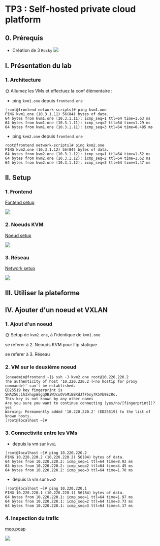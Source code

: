 # TP3 : Self-hosted private cloud platform
## 0. Prérequis
- Création de 3 `Rocky`
![](https://media3.giphy.com/media/v1.Y2lkPTc5MGI3NjExa3BkZGZqbzZza2N0N284MmpuNGVmMnh2eWg3ZXQ2a2E3aDdtOGQ1diZlcD12MV9pbnRlcm5hbF9naWZfYnlfaWQmY3Q9Zw/DSnBnPOAEYvV2YcaX1/giphy.gif)
## I. Présentation du lab
### 1. Architecture
🌞 Allumez les VMs et effectuez la conf élémentaire :
- ping `kvm1.one` depuis `frontend.one`
~~~
[root@frontend network-scripts]# ping kvm1.one
PING kvm1.one (10.3.1.11) 56(84) bytes of data.
64 bytes from kvm1.one (10.3.1.11): icmp_seq=1 ttl=64 time=1.63 ms
64 bytes from kvm1.one (10.3.1.11): icmp_seq=2 ttl=64 time=1.29 ms
64 bytes from kvm1.one (10.3.1.11): icmp_seq=3 ttl=64 time=0.485 ms
~~~
- ping `kvm2.one` depuis `frontend.one`
~~~
root@frontend network-scripts]# ping kvm2.one
PING kvm2.one (10.3.1.12) 56(84) bytes of data.
64 bytes from kvm2.one (10.3.1.12): icmp_seq=1 ttl=64 time=1.52 ms
64 bytes from kvm2.one (10.3.1.12): icmp_seq=2 ttl=64 time=1.62 ms
64 bytes from kvm2.one (10.3.1.12): icmp_seq=3 ttl=64 time=1.47 ms
~~~
## II. Setup
### 1. Frontend
[Fontend setup](https://github.com/themarant/CLOUD/blob/main/TP3/Fontend/)

![](https://media1.giphy.com/media/v1.Y2lkPTc5MGI3NjExZjA0bTFqdTM3MXVmamU2MGVva2RwNDE1dTQ2dWxkOXQ3NXlrOHZvZyZlcD12MV9naWZzX3NlYXJjaCZjdD1n/76gaWZqxxLwGMhhAMp/giphy.webp)

### 2. Noeuds KVM
[Noeud setup](https://github.com/themarant/CLOUD/blob/main/TP3/Noeuds/SETUP.md)

![](https://media1.giphy.com/media/v1.Y2lkPTc5MGI3NjExd3JlcnVobGFyMXRuYjFyMWN0YzZzcmdsbDh5NGpjYzdjNG92dzZsdiZlcD12MV9naWZzX3NlYXJjaCZjdD1n/j6MMHvVSIAzhAiP2IZ/200.webp)

### 3. Réseau

[Network setup](https://github.com/themarant/CLOUD/blob/main/TP3/Reseau/SETUP.md)

![](https://media1.tenor.com/m/NnpkTGoGoWgAAAAd/shocked-reading.gif)

## III. Utiliser la plateforme
## IV. Ajouter d'un noeud et VXLAN
### 1. Ajout d'un noeud
🌞 Setup de `kvm2.one`, à l'identique de `kvm1.one`

se referer à 2. Neouds KVM pour l'ip statique

se referer à 3. Réseau
### 2. VM sur le deuxième noeud
~~~
[oneadmin@frontend ~]$ ssh -J kvm2.one root@10.220.220.2
The authenticity of host '10.220.220.2 (<no hostip for proxy command>)' can't be established.
ED25519 key fingerprint is SHA256:1h3xhqpWsgqOBiWJcuOVoMiEBRdJfF5sy7K5Vb9EzRo.
This key is not known by any other names
Are you sure you want to continue connecting (yes/no/[fingerprint])? yes
Warning: Permanently added '10.220.220.2' (ED25519) to the list of known hosts.
[root@localhost ~]# 
~~~
### 3. Connectivité entre les VMs
- depuis la vm sur `kvm1`
~~~
[root@localhost ~]# ping 10.220.220.2
PING 10.220.220.2 (10.220.220.2) 56(84) bytes of data.
64 bytes from 10.220.220.2: icmp_seq=1 ttl=64 time=8.92 ms
64 bytes from 10.220.220.2: icmp_seq=2 ttl=64 time=4.45 ms
64 bytes from 10.220.220.2: icmp_seq=3 ttl=64 time=1.70 ms
~~~
- depuis la vm sur `kvm2`
~~~
[root@localhost ~]# ping 10.220.220.1
PING 10.220.220.1 (10.220.220.1) 56(84) bytes of data.
64 bytes from 10.220.220.1: icmp_seq=1 ttl=64 time=1.97 ms
64 bytes from 10.220.220.1: icmp_seq=2 ttl=64 time=3.73 ms
64 bytes from 10.220.220.1: icmp_seq=3 ttl=64 time=4.17 ms
~~~
### 4. Inspection du trafic

[meo.pcap](https://github.com/themarant/CLOUD/blob/main/TP3/meo.pcap)

![](https://tenor.com/fr/view/finished-im-so-done-wipe-hands-spongebob-gif-13963789363351788284)
